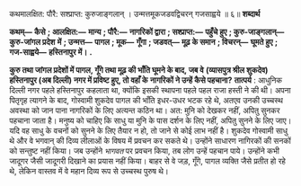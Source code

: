  

कथमालक्षित: पौरै: सश्प्राप्त: कुरुजाङ्गलान् । उन्मत्तमूकजडवद्विचरन् गजसाह्वये ॥ ६॥ **शब्दार्थ** 

**कथम्—** **कैसे** **; आलक्षित:—** **मान्य** **; पौरै:—** **नागरिकों द्वारा** **; सश्प्राप्त:—** **पहुँचे हुए** **; कुरु-जाङ्गलान्—** **कुरु-जांगल प्रदेश** **में** **; उन्मत्त—** **पागल** **; मूक—** **गूँगा** **; जडवत्—** **मूढ़ के समान** **; विचरन्—** **घूमते हुए** **; गज-साह्वये—** **हस्तिनापुर में।** **.** 

**कुरु तथा जांगल प्रदेशों में पागल, गूँगे तथा मूढ़ की भाँति घूमने के बाद, जब वे** **(व्यासपुत्र श्रील शुकदेव) हस्तिनापुर (अब दिल्ली) नगर में प्रविष्ट हुए, तो वहाँ के** **नागरिकों ने उन्हें कैसे पहचाना?** **तात्पर्य** : आधुनिक दिल्ली नगर पहले हस्तिनापुर कहलाता था, क्योंकि इसकी स्थापना पहले पहल राजा हस्ती ने की थी। अपना पितृगृह त्यागने के बाद, गोस्वामी शुकदेव पागल की भाँति इधर-उधर भटक रहे थे, अतएव उनकी उच्चस्थ अवस्था को जान पाना नागरिकों के लिए अत्यन्त कठिन था। अत: मुनि को देखकर नहीं, अपितु सुनकर पहचाना जाता है। मनुष्य को चाहिए कि साधु या मुनि के पास दर्शन के लिए नहीं, अपितु सुनने के लिए जाए। यदि वह साधु के वचनों को सुनने के लिए तैयार न हो, तो जाने से कोई लाभ नहीं है। शुकदेव गोस्वामी साधु थे और वे भगवान् की दिव्य लीलाओं के विषय में प्रवचन कर सकते थे। उन्होंने साधारण नागिरकों की सनकों को सन्तुष्ट नहीं किया। जब उन्होंने *भागवत* पर प्रवचन किया, तब लोग उन्हें पहचान पाये। उन्होंने कभी जादूगर जैसी जादूगरी दिखाने का प्रयास नहीं किया। बाहर से वे जड़, गूँगे, पागल व्यक्ति जैसे प्रतीत हो रहे थे, लेकिन वास्तव में वे महान दिव्य रूप से उच्चस्थ पुरुष थे। 